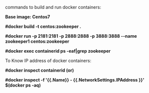commands to build and run docker containers:

<B>Base image: Centos7</B>

<B>#docker build -t centos:zookeeper .</B>

<B>#docker run -p 2181:2181 -p 2888:2888 -p 3888:3888 --name zookeeper1 centos:zookeeper</B>

<B>#docker exec containerid ps -eaf|grep zookeeper</B>

To Know IP address of docker containers:

<B>#docker inspect containerid   (or)</B>

<B>#docker inspect -f '{{.Name}} - {{.NetworkSettings.IPAddress }}' $(docker ps -aq)</B>
